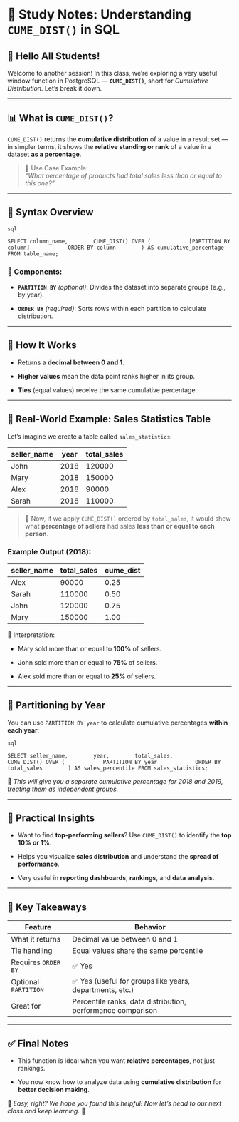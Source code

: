 # 📘 Study Notes: Understanding `CUME_DIST()` in SQL

## 👋 Hello All Students!

Welcome to another session! In this class, we’re exploring a very useful window function in PostgreSQL — **`CUME_DIST()`**, short for _Cumulative Distribution_. Let’s break it down.

---

## 📊 What is `CUME_DIST()`?

`CUME_DIST()` returns the **cumulative distribution** of a value in a result set — in simpler terms, it shows the **relative standing or rank** of a value in a dataset **as a percentage**.

> 🧠 Use Case Example:  
> _“What percentage of products had total sales less than or equal to this one?”_

---

## 🔧 Syntax Overview
	
	sql
	
`SELECT column_name,        CUME_DIST() OVER (            [PARTITION BY column]            ORDER BY column        ) AS cumulative_percentage FROM table_name;`

### 🧩 Components:

- **`PARTITION BY`** _(optional)_: Divides the dataset into separate groups (e.g., by year).
    
- **`ORDER BY`** _(required)_: Sorts rows within each partition to calculate distribution.
    

---

## 📐 How It Works

- Returns a **decimal between 0 and 1**.
    
- **Higher values** mean the data point ranks higher in its group.
    
- **Ties** (equal values) receive the same cumulative percentage.
    

---

## 🧪 Real-World Example: Sales Statistics Table

Let’s imagine we create a table called `sales_statistics`:

|seller_name|year|total_sales|
|---|---|---|
|John|2018|120000|
|Mary|2018|150000|
|Alex|2018|90000|
|Sarah|2018|110000|

> 🔢 Now, if we apply `CUME_DIST()` ordered by `total_sales`, it would show what **percentage of sellers** had sales **less than or equal to each person**.

### Example Output (2018):

|seller_name|total_sales|cume_dist|
|---|---|---|
|Alex|90000|0.25|
|Sarah|110000|0.50|
|John|120000|0.75|
|Mary|150000|1.00|

📌 Interpretation:

- Mary sold more than or equal to **100%** of sellers.
    
- John sold more than or equal to **75%** of sellers.
    
- Alex sold more than or equal to **25%** of sellers.
    

---

## 📅 Partitioning by Year

You can use `PARTITION BY year` to calculate cumulative percentages **within each year**:
	
	sql
	
`SELECT seller_name,        year,        total_sales,        CUME_DIST() OVER (            PARTITION BY year            ORDER BY total_sales        ) AS sales_percentile FROM sales_statistics;`

🎯 _This will give you a separate cumulative percentage for 2018 and 2019, treating them as independent groups._

---

## 📌 Practical Insights

- Want to find **top-performing sellers**? Use `CUME_DIST()` to identify the **top 10% or 1%**.
    
- Helps you visualize **sales distribution** and understand the **spread of performance**.
    
- Very useful in **reporting dashboards**, **rankings**, and **data analysis**.
    

---

## 🧠 Key Takeaways

|Feature|Behavior|
|---|---|
|What it returns|Decimal value between 0 and 1|
|Tie handling|Equal values share the same percentile|
|Requires `ORDER BY`|✅ Yes|
|Optional `PARTITION`|✅ Yes (useful for groups like years, departments, etc.)|
|Great for|Percentile ranks, data distribution, performance comparison|

---

## ✅ Final Notes

- This function is ideal when you want **relative percentages**, not just rankings.
    
- You now know how to analyze data using **cumulative distribution** for **better decision making**.
    

🌟 _Easy, right? We hope you found this helpful! Now let’s head to our next class and keep learning._ 🚀